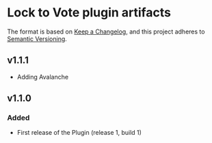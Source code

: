 # Lock to Vote plugin artifacts

The format is based on [Keep a Changelog](https://keepachangelog.com/en/1.0.0/),
and this project adheres to [Semantic Versioning](https://semver.org/spec/v2.0.0.html).

## v1.1.1

- Adding Avalanche

## v1.1.0

### Added

- First release of the Plugin (release 1, build 1)
